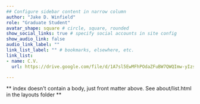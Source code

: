 ```yaml
---
## Configure sidebar content in narrow column
author: "Jake D. Winfield"
role: "Graduate Student"
avatar_shape: square # circle, square, rounded
show_social_links: true # specify social accounts in site config
show_audio_link: false
audio_link_label: ""
link_list_label: "" # bookmarks, elsewhere, etc.
link_list:
- name: C.V.
  url: https://drive.google.com/file/d/1A7sl5EwMFhPOdaZFuBW7QWQImw-yIzso/view?usp=sharing

---
```


** index doesn't contain a body, just front matter above.
See about/list.html in the layouts folder **
